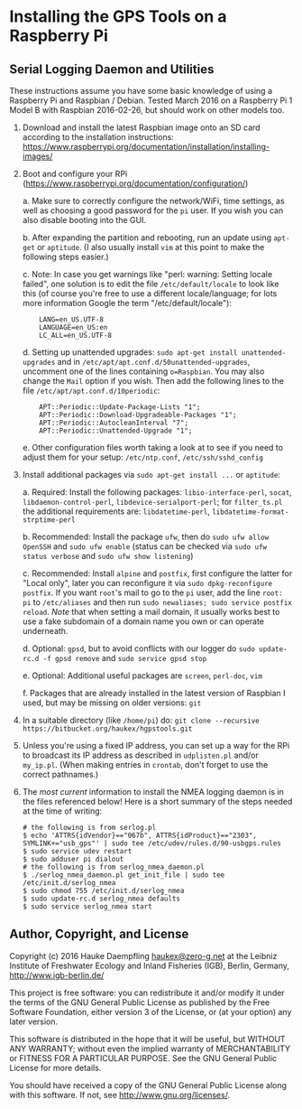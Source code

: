 
Installing the GPS Tools on a Raspberry Pi
==========================================

Serial Logging Daemon and Utilities
-----------------------------------

These instructions assume you have some basic knowledge of using
a Raspberry Pi and Raspbian / Debian.
Tested March 2016 on a Raspberry Pi 1 Model B with Raspbian 2016-02-26,
but should work on other models too.

1.	Download and install the latest Raspbian image onto an SD card
	according to the installation instructions:
	<https://www.raspberrypi.org/documentation/installation/installing-images/>
	
2.	Boot and configure your RPi
	(<https://www.raspberrypi.org/documentation/configuration/>)
	
	a.	Make sure to correctly configure the network/WiFi, time settings,
		as well as choosing a good password for the `pi` user.
		If you wish you can also disable booting into the GUI.
		
	b.	After expanding the partition and rebooting,
		run an update using `apt-get` or `aptitude`.
		(I also usually install `vim` at this point
		to make the following steps easier.)
		
	c.	Note: In case you get warnings like "perl: warning: Setting locale failed",
		one solution is to edit the file `/etc/default/locale` to look like this
		(of course you're free to use a different locale/language; for lots
		more information Google the term "/etc/default/locale"):
		
			LANG=en_US.UTF-8
			LANGUAGE=en_US:en
			LC_ALL=en_US.UTF-8
		
	d.	Setting up unattended upgrades:
		`sudo apt-get install unattended-upgrades` and
		in `/etc/apt/apt.conf.d/50unattended-upgrades`,
		uncomment one of the lines containing `o=Raspbian`.
		You may also change the `Mail` option if you wish.
		Then add the following lines to the file
		`/etc/apt/apt.conf.d/10periodic`:
		
			APT::Periodic::Update-Package-Lists "1";
			APT::Periodic::Download-Upgradeable-Packages "1";
			APT::Periodic::AutocleanInterval "7";
			APT::Periodic::Unattended-Upgrade "1";
		
	e.	Other configuration files worth taking a look at to see if you need
		to adjust them for your setup: `/etc/ntp.conf`, `/etc/ssh/sshd_config`
	
3.	Install additional packages via `sudo apt-get install ...` or `aptitude`:
	
	a.	Required: Install the following packages: `libio-interface-perl`, `socat`,
		`libdaemon-control-perl`, `libdevice-serialport-perl`;
		for `filter_ts.pl` the additional requirements are:
		`libdatetime-perl`, `libdatetime-format-strptime-perl`
		
	b.	Recommended: Install the package `ufw`, then do `sudo ufw allow OpenSSH`
		and `sudo ufw enable` (status can be checked via
		`sudo ufw status verbose` and `sudo ufw show listening`)
		
	c.	Recommended: Install `alpine` and `postfix`, first configure the
		latter for "Local only", later you can reconfigure it via
		`sudo dpkg-reconfigure postfix`. If you want `root`'s mail to go to
		the `pi` user, add the line `root: pi` to `/etc/aliases` and then
		run `sudo newaliases; sudo service postfix reload`.
		*Note* that when setting a mail domain, it usually works best to use
		a fake subdomain of a domain name you own or can operate underneath.
		
	d.	Optional: `gpsd`, but to avoid conflicts with our logger do
		`sudo update-rc.d -f gpsd remove` and `sudo service gpsd stop`
		
	e.	Optional: Additional useful packages are `screen`, `perl-doc`, `vim`
	
	f.	Packages that are already installed in the latest version of Raspbian
		I used, but may be missing on older versions: `git`
	
3.	In a suitable directory (like `/home/pi`) do:
	`git clone --recursive https://bitbucket.org/haukex/hgpstools.git`
	
4.	Unless you're using a fixed IP address, you can set up a way for the RPi
	to broadcast its IP address as described in `udplisten.pl` and/or `my_ip.pl`.
	(When making entries in `crontab`, don't forget to use the correct pathnames.)
	
5.	The *most current* information to install the NMEA logging daemon is in the files
	referenced below! Here is a short summary of the steps needed at the time of writing:
	
		# the following is from serlog.pl
		$ echo 'ATTRS{idVendor}=="067b", ATTRS{idProduct}=="2303", SYMLINK+="usb_gps"' | sudo tee /etc/udev/rules.d/90-usbgps.rules
		$ sudo service udev restart
		$ sudo adduser pi dialout
		# the following is from serlog_nmea_daemon.pl
		$ ./serlog_nmea_daemon.pl get_init_file | sudo tee /etc/init.d/serlog_nmea
		$ sudo chmod 755 /etc/init.d/serlog_nmea
		$ sudo update-rc.d serlog_nmea defaults
		$ sudo service serlog_nmea start


Author, Copyright, and License
------------------------------

Copyright (c) 2016 Hauke Daempfling <haukex@zero-g.net>
at the Leibniz Institute of Freshwater Ecology and Inland Fisheries (IGB),
Berlin, Germany, <http://www.igb-berlin.de/>

This project is free software: you can redistribute it and/or modify
it under the terms of the GNU General Public License as published by
the Free Software Foundation, either version 3 of the License, or
(at your option) any later version.

This software is distributed in the hope that it will be useful,
but WITHOUT ANY WARRANTY; without even the implied warranty of
MERCHANTABILITY or FITNESS FOR A PARTICULAR PURPOSE. See the
GNU General Public License for more details.

You should have received a copy of the GNU General Public License
along with this software. If not, see <http://www.gnu.org/licenses/>.
